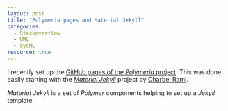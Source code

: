 ```yaml
---
layout: post 
title: "Polymeria pages and Material Jekyll"
categories:
  - Stackoverflow
  - UML
  - SysML
resource: true
---
```

<div>
<p>
I recently set up the <a href="http://bdulac.github.io/polymeria/">GitHub pages of the <em>Polymeria</em> project</a>. This was done easily starting with the <a href="http://charbelrami.github.io/material-jekyll/"><em>Material Jekyll</em></a> project by <a href="https://github.com/charbelrami">Charbel Rami</a>.
</p>
<p>
<em>Material Jekyll</em> is a set of <em>Polymer</em> components helping to set up a <em>Jekyll</em> template.
</p>
</div>